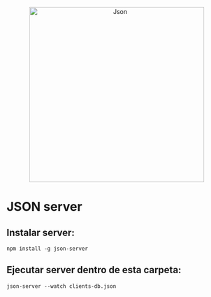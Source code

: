 <p align="center">
  <img alt="Json" src="http://www.logicum.co/wp-content/uploads/2013/10/JSON.png" width="400">
</p>

# JSON server
## Instalar server:
```
npm install -g json-server
```
## Ejecutar server dentro de esta carpeta:

```
json-server --watch clients-db.json
```